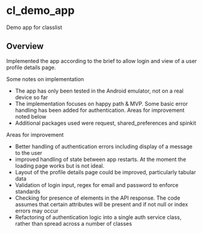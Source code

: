# cl_demo_app

Demo app for classlist

## Overview

Implemented the app according to the brief to allow login and view of a user profile details page.

Some notes on implementation

- The app has only been tested in the Android emulator, not on a real device so far
- The implementation focuses on happy path & MVP. Some basic error handling has been added for authentication. Areas for improvement noted below
- Additional packages used were request, shared_preferences and spinkit


Areas for improvement

- Better handling of authentication errors including display of a message to the user
- improved handling of state between app restarts. At the moment the loading page works but is not ideal.
- Layout of the profile details page could be improved, particularly tabular data
- Validation of login input, regex for email and password to enforce standards
- Checking for presence of elements in the API response. The code assumes that certain attributes will be present and if not null or index errors may occur
- Refactoring of authentication logic into a single auth service class, rather than spread across a number of classes
